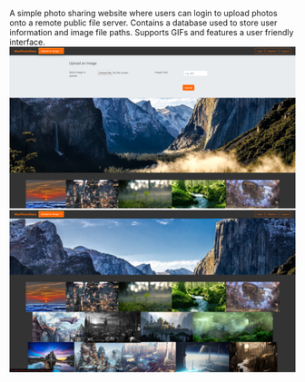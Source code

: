 A simple photo sharing website where users can login to upload photos onto a remote public file server. Contains a database used to store user information and image file paths. Supports GIFs and features a user friendly interface.
![preview](https://github.com/eMar2000/PhotoShare/blob/master/Preview/Preview1.png)
![preview2](https://github.com/eMar2000/PhotoShare/blob/master/Preview/Preview2.png)
